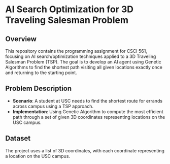 # AI Search Optimization for 3D Traveling Salesman Problem

## Overview
This repository contains the programming assignment for CSCI 561, focusing on AI search/optimization techniques applied to a 3D Traveling Salesman Problem (TSP). The goal is to develop an AI agent using Genetic Algorithms to find the shortest path visiting all given locations exactly once and returning to the starting point.

## Problem Description
- **Scenario**: A student at USC needs to find the shortest route for errands across campus using a TSP approach.
- **Implementation**: Using Genetic Algorithm to compute the most efficient path through a set of given 3D coordinates representing locations on the USC campus.

## Dataset
The project uses a list of 3D coordinates, with each coordinate representing a location on the USC campus.
